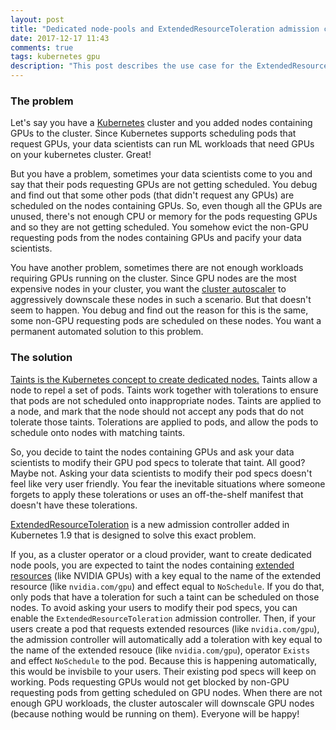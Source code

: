 ```yaml
---
layout: post
title: "Dedicated node-pools and ExtendedResourceToleration admission controller"
date: 2017-12-17 11:43
comments: true
tags: kubernetes gpu
description: "This post describes the use case for the ExtendedResourceToleration admission controller in Kubernetes."
---
```


### The problem

Let's say you have a [Kubernetes](https://kubernetes.io/) cluster and you added
nodes containing GPUs to the cluster. Since Kubernetes supports scheduling pods
that request GPUs, your data scientists can run ML workloads that need GPUs on
your kubernetes cluster.  Great!

But you have a problem, sometimes your data scientists come to you and say that
their pods requesting GPUs are not getting scheduled. You debug and find out
that some other pods (that didn't request any GPUs) are scheduled on the nodes
containing GPUs. So, even though all the GPUs are unused, there's not enough CPU
or memory for the pods requesting GPUs and so they are not getting scheduled.
You somehow evict the non-GPU requesting pods from the nodes containing GPUs and
pacify your data scientists.

You have another problem, sometimes there are not enough workloads requiring
GPUs running on the cluster. Since GPU nodes are the most expensive nodes in
your cluster, you want the [cluster
autoscaler](https://github.com/kubernetes/autoscaler/tree/cluster-autoscaler-1.1.0/cluster-autoscaler)
to aggressively downscale these nodes in such a scenario. But that doesn't seem
to happen. You debug and find out the reason for this is the same, some non-GPU
requesting pods are scheduled on these nodes. You want a permanent automated
solution to this problem.

### The solution

[Taints is the Kubernetes concept to create dedicated
nodes.](https://kubernetes.io/docs/concepts/configuration/taint-and-toleration/#example-use-cases)
Taints allow a node to repel a set of pods. Taints work together with
tolerations to ensure that pods are not scheduled onto inappropriate nodes.
Taints are applied to a node, and mark that the node should not accept any pods
that do not tolerate those taints. Tolerations are applied to pods, and allow
the pods to schedule onto nodes with matching taints.

So, you decide to taint the nodes containing GPUs and ask your data scientists
to modify their GPU pod specs to tolerate that taint. All good? Maybe not.
Asking your data scientists to modify their pod specs doesn't feel like very
user friendly. You fear the inevitable situations where someone forgets to apply
these tolerations or uses an off-the-shelf manifest that doesn't have these
tolerations.

[ExtendedResourceToleration](https://github.com/kubernetes/kubernetes/pull/55839)
is a new admission controller added in Kubernetes 1.9 that is designed to solve
this exact problem.

If you, as a cluster operator or a cloud provider, want to create dedicated node
pools, you are expected to taint the nodes containing [extended
resources](https://kubernetes.io/docs/concepts/configuration/manage-compute-resources-container/#extended-resources)
(like NVIDIA GPUs) with a key equal to the name of the extended resource (like
`nvidia.com/gpu`) and effect equal to `NoSchedule`. If you do that, only pods
that have a toleration for such a taint can be scheduled on those nodes. To
avoid asking your users to modify their pod specs, you can enable the
`ExtendedResourceToleration` admission controller. Then, if your users create a
pod that requests extended resources (like `nvidia.com/gpu`), the admission
controller will automatically add a toleration with key equal to the name of the
extended resouce (like `nvidia.com/gpu`), operator `Exists` and effect
`NoSchedule` to the pod.  Because this is happening automatically, this would be
invisbile to your users.  Their existing pod specs will keep on working. Pods
requesting GPUs would not get blocked by non-GPU requesting pods from getting
scheduled on GPU nodes.  When there are not enough GPU workloads, the cluster
autoscaler will downscale GPU nodes (because nothing would be running on them).
Everyone will be happy!
